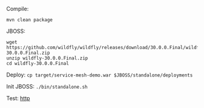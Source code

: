 Compile:

`mvn clean package`

JBOSS:
```
wget https://github.com/wildfly/wildfly/releases/download/30.0.0.Final/wildfly-30.0.0.Final.zip
unzip wildfly-30.0.0.Final.zip
cd wildfly-30.0.0.Final
```

Deploy:
`cp target/service-mesh-demo.war $JBOSS/standalone/deployments`

Init JBOSS:
`./bin/standalone.sh`

Test:
[http](http://localhost:8080/service-mesh-demo/)